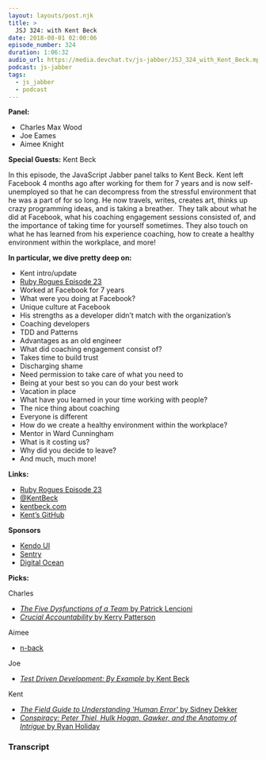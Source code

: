 ```yaml
---
layout: layouts/post.njk
title: >
  JSJ 324: with Kent Beck
date: 2018-08-01 02:00:06
episode_number: 324
duration: 1:06:32
audio_url: https://media.devchat.tv/js-jabber/JSJ_324_with_Kent_Beck.mp3
podcast: js-jabber
tags:
  - js_jabber
  - podcast
---
```


**Panel:**

- Charles Max Wood
- Joe Eames
- Aimee Knight

**Special Guests:** Kent Beck

In this episode, the JavaScript Jabber panel talks to Kent Beck. Kent left Facebook 4 months ago after working for them for 7 years and is now self-unemployed so that he can decompress from the stressful environment that he was a part of for so long. He now travels, writes, creates art, thinks up crazy programming ideas, and is taking a breather.&nbsp; They talk about what he did at Facebook, what his coaching engagement sessions consisted of, and the importance of taking time for yourself sometimes. They also touch on what he has learned from his experience coaching, how to create a healthy environment within the workplace, and more!

**In particular, we dive pretty deep on:**

- Kent intro/update
- [Ruby Rogues Episode 23](https://devchat.tv/ruby-rogues/023-rr-book-club-smalltalk-best-practice-patterns-with-kent-beck)
- Worked at Facebook for 7 years
- What were you doing at Facebook?
- Unique culture at Facebook
- His strengths as a developer didn’t match with the organization’s
- Coaching developers
- TDD and Patterns
- Advantages as an old engineer
- What did coaching engagement consist of?
- Takes time to build trust
- Discharging shame
- Need permission to take care of what you need to
- Being at your best so you can do your best work
- Vacation in place
- What have you learned in your time working with people?
- The nice thing about coaching
- Everyone is different
- How do we create a healthy environment within the workplace?
- Mentor in Ward Cunningham
- What is it costing us?
- Why did you decide to leave?
- And much, much more!

**Links:**

- [Ruby Rogues Episode 23](https://devchat.tv/ruby-rogues/023-rr-book-club-smalltalk-best-practice-patterns-with-kent-beck)
- [@KentBeck](https://twitter.com/KentBeck?ref_src=twsrc%255Egoogle%257Ctwcamp%255Eserp%257Ctwgr%255Eauthor)
- [kentbeck.com](https://www.kentbeck.com/)
- [Kent’s GitHub](https://github.com/KentBeck)

**Sponsors**

- [Kendo UI](https://www.telerik.com/kendo-ui?utm_medium=social-paid&utm_source=devchattv&utm_campaign=kendo-ui-awareness-jsjabber)
- [Sentry](https://sentry.io/welcome/)
- [Digital Ocean](https://www.digitalocean.com/)

**Picks:**

Charles

- [_The Five Dysfunctions of a Team_ by Patrick Lencioni](https://www.amazon.com/Five-Dysfunctions-Team-Leadership-Fable/dp/0787960756)
- [_Crucial Accountability_ by Kerry Patterson](https://www.amazon.com/Crucial-Accountability-Resolving-Expectations-Commitments/dp/0071829318)

Aimee

- [n-back](https://en.wikipedia.org/wiki/N-back)

Joe

- [_Test Driven Development: By Example_ by Kent Beck](https://www.amazon.com/Test-Driven-Development-Kent-Beck/dp/0321146530)

Kent

- [_The Field Guide to Understanding 'Human Error'_ by Sidney Dekker](https://www.amazon.com/Field-Guide-Understanding-Human-Error/dp/1472439058)
- [_Conspiracy: Peter Thiel, Hulk Hogan, Gawker, and the Anatomy of Intrigue_ by Ryan Holiday](https://www.amazon.com/Conspiracy-Peter-Gawker-Anatomy-Intrigue-ebook/dp/B07637TDJJ)

### Transcript
